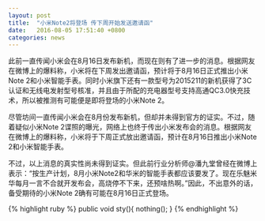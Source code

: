 ```yaml
---
layout: post
title:  "小米Note2将登场 传下周开始发送邀请函"
date:   2016-08-05 17:51:40 +0800
categories: news
---
```


此前一直传闻小米会在8月16日发布新机，而现在则有了进一步的消息。根据网友在微博上的爆料称，小米将在下周发出邀请函，预计将于8月16日正式推出小米Note 2和小米智能手表。同时小米旗下还有一款型号为2015211的新机获得了3C认证和无线电发射型号核准，并且由于所配的充电器型号支持高通QC3.0快充技术，所以被推测有可能便是即将登场的小米Note 2。

尽管坊间一直传闻小米会在8月份发布新机，但却并未得到官方的证实。不过，随着疑似小米Note 2谍照的曝光，网络上也终于传出小米发布会的消息。根据网友在微博上的爆料称，小米将于下周正式放出邀请函，预计在8月16日推出小米Note 2和小米智能手表。

不过，以上消息的真实性尚未得到证实。但此前行业分析师@潘九堂曾经在微博上表示：“按生产计划，8月小米Note2和华米的智能手表都应该要发了。现在乐魅米华每月一言不合就开发布会，高烧停不下来，还预啥热啊。”因此，不出意外的话，备受期待的小米Note 2确有可能在8月16日正式登场。

{% highlight ruby %}
	public void sty(){
		nothing();
	}
{% endhighlight %}
